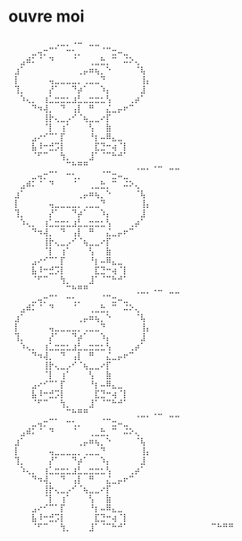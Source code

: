 # ouvre moi 
⠀⠀⠀⠀⠀⠀⠀⠀⢀⣀⡀⠠⠤⠀⣀⣀⠀⠀⠀⠀⠀⠀⠀⠀⠀
⠀⠀⠀⠀⣀⢤⡒⠉⠁⠀⠒⢂⡀⠀⠀⠀⠈⠉⣒⠤⣀⠀⠀⠀⠀
⠀⠀⣠⠾⠅⠈⠀⠙⠀⠀⠀⠈⠀⠀⢀⣀⣓⡀⠉⠀⠬⠕⢄⠀⠀
⠀⣰⠁⠀⠀⠀⠀⠀⠀⠀⠀⠀⢀⡤⠶⢦⡀⠑⠀⠀⠀⠀⠈⢧⠀
⠀⡇⠀⠀⠀⠀⠀⢤⣀⣀⣀⣀⡀⢀⣀⣀⠙⠀⠀⠀⠀⠀⠀⢸⡄
⠀⢹⡀⠀⠀⠀⠀⡜⠁⠀⠀⠙⡴⠁⠀⠀⠱⡄⠀⠀⠀⠀⠀⣸⠀
⠀⠀⠱⢄⡀⠀⢰⣁⣒⣒⣂⣰⣃⣀⣒⣒⣂⢣⠀⠀⠀⢀⡴⠁⠀
⠀⠀⠀⠀⠙⠲⢼⡀⠀⠙⠀⢠⡇⠀⠛⠀⠀⣌⣀⡤⠖⠉⠀⠀⠀
⠀⠀⠀⠀⠀⠀⢸⡗⢄⣀⡠⠊⠈⢦⣀⣀⠔⡏⠀⠀⠀⠀⠀⠀⠀
⠀⠀⠀⠀⠀⠀⠈⡇⠀⢰⠁⠀⠀⠀⢣⠀⠀⣷⠀⠀⠀⠀⠀⠀⠀
⠀⠀⠀⠀⣠⠔⠊⠉⠁⡏⠀⠀⠀⠀⠘⡆⠤⠿⣄⣀⠀⠀⠀⠀⠀
⠀⠀⠀⠀⣧⠸⠒⣚⡩⡇⠀⠀⠀⠀⠀⣏⣙⠒⢴⠈⡇⠀⠀⠀⠀
⠀⠀⠀⠀⠈⠋⠉⠀⠀⢳⡀⠀⠀⠀⣸⠁⠈⠉⠓⠚⠁⠀⠀⠀⠀
⠀⠀⠀⠀⠀⠀⠀⠀⠀⠀⠉⠓⠛⠛⠀⠀⠀⠀⠀⠀⠀⠀⢀⣀⡀⠠⠤⠀⣀⣀⠀⠀⠀⠀⠀⠀⠀⠀⠀
⠀⠀⠀⠀⣀⢤⡒⠉⠁⠀⠒⢂⡀⠀⠀⠀⠈⠉⣒⠤⣀⠀⠀⠀⠀
⠀⠀⣠⠾⠅⠈⠀⠙⠀⠀⠀⠈⠀⠀⢀⣀⣓⡀⠉⠀⠬⠕⢄⠀⠀
⠀⣰⠁⠀⠀⠀⠀⠀⠀⠀⠀⠀⢀⡤⠶⢦⡀⠑⠀⠀⠀⠀⠈⢧⠀
⠀⡇⠀⠀⠀⠀⠀⢤⣀⣀⣀⣀⡀⢀⣀⣀⠙⠀⠀⠀⠀⠀⠀⢸⡄
⠀⢹⡀⠀⠀⠀⠀⡜⠁⠀⠀⠙⡴⠁⠀⠀⠱⡄⠀⠀⠀⠀⠀⣸⠀
⠀⠀⠱⢄⡀⠀⢰⣁⣒⣒⣂⣰⣃⣀⣒⣒⣂⢣⠀⠀⠀⢀⡴⠁⠀
⠀⠀⠀⠀⠙⠲⢼⡀⠀⠙⠀⢠⡇⠀⠛⠀⠀⣌⣀⡤⠖⠉⠀⠀⠀
⠀⠀⠀⠀⠀⠀⢸⡗⢄⣀⡠⠊⠈⢦⣀⣀⠔⡏⠀⠀⠀⠀⠀⠀⠀
⠀⠀⠀⠀⠀⠀⠈⡇⠀⢰⠁⠀⠀⠀⢣⠀⠀⣷⠀⠀⠀⠀⠀⠀⠀
⠀⠀⠀⠀⣠⠔⠊⠉⠁⡏⠀⠀⠀⠀⠘⡆⠤⠿⣄⣀⠀⠀⠀⠀⠀
⠀⠀⠀⠀⣧⠸⠒⣚⡩⡇⠀⠀⠀⠀⠀⣏⣙⠒⢴⠈⡇⠀⠀⠀⠀
⠀⠀⠀⠀⠈⠋⠉⠀⠀⢳⡀⠀⠀⠀⣸⠁⠈⠉⠓⠚⠁⠀⠀⠀⠀
⠀⠀⠀⠀⠀⠀⠀⠀⠀⠀⠉⠓⠛⠛⠀⠀⠀⠀⠀⠀⠀⠀⢀⣀⡀⠠⠤⠀⣀⣀⠀⠀⠀⠀⠀⠀⠀⠀⠀
⠀⠀⠀⠀⣀⢤⡒⠉⠁⠀⠒⢂⡀⠀⠀⠀⠈⠉⣒⠤⣀⠀⠀⠀⠀
⠀⠀⣠⠾⠅⠈⠀⠙⠀⠀⠀⠈⠀⠀⢀⣀⣓⡀⠉⠀⠬⠕⢄⠀⠀
⠀⣰⠁⠀⠀⠀⠀⠀⠀⠀⠀⠀⢀⡤⠶⢦⡀⠑⠀⠀⠀⠀⠈⢧⠀
⠀⡇⠀⠀⠀⠀⠀⢤⣀⣀⣀⣀⡀⢀⣀⣀⠙⠀⠀⠀⠀⠀⠀⢸⡄
⠀⢹⡀⠀⠀⠀⠀⡜⠁⠀⠀⠙⡴⠁⠀⠀⠱⡄⠀⠀⠀⠀⠀⣸⠀
⠀⠀⠱⢄⡀⠀⢰⣁⣒⣒⣂⣰⣃⣀⣒⣒⣂⢣⠀⠀⠀⢀⡴⠁⠀
⠀⠀⠀⠀⠙⠲⢼⡀⠀⠙⠀⢠⡇⠀⠛⠀⠀⣌⣀⡤⠖⠉⠀⠀⠀
⠀⠀⠀⠀⠀⠀⢸⡗⢄⣀⡠⠊⠈⢦⣀⣀⠔⡏⠀⠀⠀⠀⠀⠀⠀
⠀⠀⠀⠀⠀⠀⠈⡇⠀⢰⠁⠀⠀⠀⢣⠀⠀⣷⠀⠀⠀⠀⠀⠀⠀
⠀⠀⠀⠀⣠⠔⠊⠉⠁⡏⠀⠀⠀⠀⠘⡆⠤⠿⣄⣀⠀⠀⠀⠀⠀
⠀⠀⠀⠀⣧⠸⠒⣚⡩⡇⠀⠀⠀⠀⠀⣏⣙⠒⢴⠈⡇⠀⠀⠀⠀
⠀⠀⠀⠀⠈⠋⠉⠀⠀⢳⡀⠀⠀⠀⣸⠁⠈⠉⠓⠚⠁⠀⠀⠀⠀
⠀⠀⠀⠀⠀⠀⠀⠀⠀⠀⠉⠓⠛⠛⠀⠀⠀⠀⠀⠀⠀⠀⢀⣀⡀⠠⠤⠀⣀⣀⠀⠀⠀⠀⠀⠀⠀⠀⠀
⠀⠀⠀⠀⣀⢤⡒⠉⠁⠀⠒⢂⡀⠀⠀⠀⠈⠉⣒⠤⣀⠀⠀⠀⠀
⠀⠀⣠⠾⠅⠈⠀⠙⠀⠀⠀⠈⠀⠀⢀⣀⣓⡀⠉⠀⠬⠕⢄⠀⠀
⠀⣰⠁⠀⠀⠀⠀⠀⠀⠀⠀⠀⢀⡤⠶⢦⡀⠑⠀⠀⠀⠀⠈⢧⠀
⠀⡇⠀⠀⠀⠀⠀⢤⣀⣀⣀⣀⡀⢀⣀⣀⠙⠀⠀⠀⠀⠀⠀⢸⡄
⠀⢹⡀⠀⠀⠀⠀⡜⠁⠀⠀⠙⡴⠁⠀⠀⠱⡄⠀⠀⠀⠀⠀⣸⠀
⠀⠀⠱⢄⡀⠀⢰⣁⣒⣒⣂⣰⣃⣀⣒⣒⣂⢣⠀⠀⠀⢀⡴⠁⠀
⠀⠀⠀⠀⠙⠲⢼⡀⠀⠙⠀⢠⡇⠀⠛⠀⠀⣌⣀⡤⠖⠉⠀⠀⠀
⠀⠀⠀⠀⠀⠀⢸⡗⢄⣀⡠⠊⠈⢦⣀⣀⠔⡏⠀⠀⠀⠀⠀⠀⠀
⠀⠀⠀⠀⠀⠀⠈⡇⠀⢰⠁⠀⠀⠀⢣⠀⠀⣷⠀⠀⠀⠀⠀⠀⠀
⠀⠀⠀⠀⣠⠔⠊⠉⠁⡏⠀⠀⠀⠀⠘⡆⠤⠿⣄⣀⠀⠀⠀⠀⠀
⠀⠀⠀⠀⣧⠸⠒⣚⡩⡇⠀⠀⠀⠀⠀⣏⣙⠒⢴⠈⡇⠀⠀⠀⠀
⠀⠀⠀⠀⠈⠋⠉⠀⠀⢳⡀⠀⠀⠀⣸⠁⠈⠉⠓⠚⠁⠀⠀⠀⠀
⠀⠀⠀⠀⠀⠀⠀⠀⠀⠀⠉⠓⠛⠛
